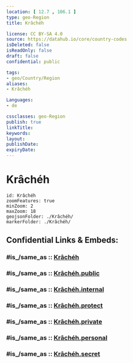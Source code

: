```yaml
---
location: [ 12.7 , 106.1 ] 
type: geo-Region
title: Krâchéh

license: CC BY-SA 4.0
source: https://datahub.io/core/country-codes
isDeleted: false
isReadOnly: false
draft: false
confidential: public

tags:
- geo/Country/Region
aliases:
- Krâchéh

Languages:
- de

cssclasses: geo-Region
publish: true
linkTitle: 
keywords: 
layout: 
publishDate: 
expiryDate: 
---
```


# Krâchéh

```leaflet
id: Krâchéh
zoomFeatures: true 
minZoom: 2 
maxZoom: 18
geojsonFolder: ./Krâchéh/
markerFolder: ./Krâchéh/
```


## Confidential Links & Embeds: 

### #is_/same_as :: [Krâchéh](/_Standards/Earth/Continent/Asia/Asia~South~East/Cambodia/Provinces~Cambodia/Krâchéh.md) 

### #is_/same_as :: [Krâchéh.public](/_public/Earth/Continent/Asia/Asia~South~East/Cambodia/Provinces~Cambodia/Krâchéh.public.md) 

### #is_/same_as :: [Krâchéh.internal](/_internal/Earth/Continent/Asia/Asia~South~East/Cambodia/Provinces~Cambodia/Krâchéh.internal.md) 

### #is_/same_as :: [Krâchéh.protect](/_protect/Earth/Continent/Asia/Asia~South~East/Cambodia/Provinces~Cambodia/Krâchéh.protect.md) 

### #is_/same_as :: [Krâchéh.private](/_private/Earth/Continent/Asia/Asia~South~East/Cambodia/Provinces~Cambodia/Krâchéh.private.md) 

### #is_/same_as :: [Krâchéh.personal](/_personal/Earth/Continent/Asia/Asia~South~East/Cambodia/Provinces~Cambodia/Krâchéh.personal.md) 

### #is_/same_as :: [Krâchéh.secret](/_secret/Earth/Continent/Asia/Asia~South~East/Cambodia/Provinces~Cambodia/Krâchéh.secret.md)

